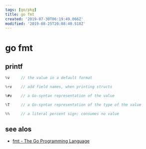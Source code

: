 ```yaml
---
tags: [go/pkg]
title: go fmt
created: '2019-07-30T06:19:49.066Z'
modified: '2019-08-25T20:08:40.518Z'
---
```


# go fmt


## printf

```go
%v	   // the value in a default format

%+v	   // add field names, when printing structs

%#v	   // a Go-syntax representation of the value

%T	   // a Go-syntax representation of the type of the value

%%	   // a literal percent sign; consumes no value
```

## see alos
- [fmt - The Go Programming Language](https://golang.org/pkg/fmt/#hdr-Printing)
